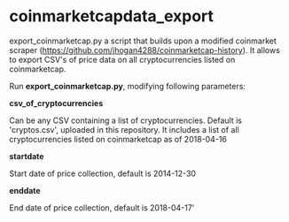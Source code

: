 # coinmarketcapdata_export

export_coinmarketcap.py a script that builds upon a modified coinmarket scraper (https://github.com/jhogan4288/coinmarketcap-history).
It allows to export CSV's of price data on all cryptocurrencies listed on coinmarketcap.

Run **export_coinmarketcap.py**, modifying following parameters:

**csv_of_cryptocurrencies**

Can be any CSV containing a list of cryptocurrencies. Default is 'cryptos.csv', uploaded in this repository. It includes a list of all cryptocurrencies listed on coinmarketcap as of 2018-04-16

**startdate**

Start date of price collection, default is 2014-12-30

**enddate**

End date of price collection, default is 2018-04-17'


